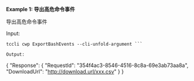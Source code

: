 **Example 1: 导出高危命令事件**

导出高危命令事件

Input: 

```
tccli cwp ExportBashEvents --cli-unfold-argument ```

Output: 
```
{
    "Response": {
        "RequestId": "354f4ac3-8546-4516-8c8a-69e3ab73aa8a",
        "DownloadUrl": "http://download.url/xxx.csv"
    }
}
```

